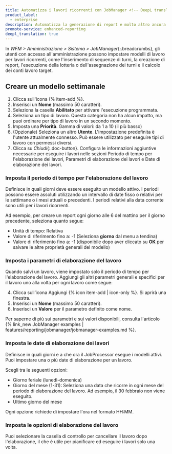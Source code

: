```yaml
---
title: Automatizza i lavori ricorrenti con JobManager <!-- DeepL translation -->
product_label:
  - enterprise
description: Automatizza la generazione di report e molto altro ancora utilizzando il JobManager. <!-- DeepL translation -->
promote-service: enhanced-reporting
deepl_translation: true
---
```


In _WFM > Amministrazione > Sistema > JobManager_{:.breadcrumbs}, gli utenti con accesso all'amministrazione possono impostare modelli di lavoro per lavori ricorrenti, come l'inserimento di sequenze di turni, la creazione di report, l'esecuzione della lotteria o dell'assegnazione dei turni e il calcolo dei conti lavoro target. <!-- DeepL translation -->

 <!-- che può essere eseguito con i privilegi di altri utenti. --> <!-- DeepL translation -->

<!-- Il JobProcessor esegue i modelli attivati all'ora specificata. --> <!-- DeepL translation -->

## Creare un modello settimanale <!-- TM 61 -->

1. Clicca sull'icona {% item-add %}. <!-- DeepL translation -->
2. Inserisci un **Nome** (massimo 50 caratteri). <!-- TM 71 -->
3. Seleziona la casella **Abilitato** per attivare l'esecuzione programmata. <!-- DeepL translation -->
4. Seleziona un tipo di lavoro. Questa categoria non ha alcun impatto, ma puoi ordinare per tipo di lavoro in un secondo momento. <!-- DeepL translation -->
5. Imposta una **Priorità**. Gamma di valori: da 1 a 10 (il più basso) <!-- DeepL translation -->
6. (Opzionale) Seleziona un altro **Utente**. L'impostazione predefinita è l'utente attualmente connesso. Può essere utilizzato per eseguire tipi di lavoro con permessi diversi. <!-- DeepL translation -->
6. Clicca su _Chiudi_{:.doc-button}. <!-- TM 69 -->
   Configura le informazioni aggiuntive necessarie per eseguire i lavori nelle sezioni Periodo di tempo per l'elaborazione dei lavori, Parametri di elaborazione dei lavori e Date di elaborazione dei lavori. <!-- DeepL translation -->

<!-- Per modificare i modelli esistenti, clicca su una voce dell'elenco. --> <!-- DeepL translation -->
<!-- I modelli esistenti con i parametri configurati possono essere modificati in qualsiasi momento tramite _JobManager_{:.menu-item}. --> <!-- DeepL translation -->

<!-- obsoleto per il cloud --> <!-- DeepL translation -->
<!-- {{ 1 | image: "Job Configuration", '50%' }} --> <!-- DeepL translation -->

### Imposta il periodo di tempo per l'elaborazione del lavoro <!-- DeepL translation -->

Definisce in quali giorni deve essere eseguito un modello attivo. I periodi possono essere assoluti utilizzando un intervallo di date fisso o relativi per le settimane o i mesi attuali o precedenti. I periodi relativi alla data corrente sono utili per i lavori ricorrenti. <!-- DeepL translation -->

Ad esempio, per creare un report ogni giorno alle 6 del mattino per il giorno precedente, seleziona quanto segue: <!-- DeepL translation -->

- Unità di tempo: Relativa <!-- DeepL translation -->
- Valore di riferimento fino a: -1 (Seleziona **giorno** dal menu a tendina) <!-- DeepL translation -->
- Valore di riferimento fino a: -1 (disponibile dopo aver cliccato su **OK** per salvare le altre proprietà generali del modello) <!-- DeepL translation -->

### Imposta i parametri di elaborazione del lavoro <!-- DeepL translation -->

Quando salvi un lavoro, viene impostato solo il periodo di tempo per l'elaborazione del lavoro. Aggiungi gli altri parametri generali e specifici per il lavoro uno alla volta per ogni lavoro come segue: <!-- DeepL translation -->

4. Clicca sull’icona Aggiungi {% icon item-add | icon-only %}. <!-- TM 86 -->
   Si aprirà una finestra. <!-- TM 100 -->
2. Inserisci un **Nome** (massimo 50 caratteri). <!-- TM 66 -->
3. Inserisci un **Valore** per il parametro definito come nome. <!-- DeepL translation -->

Per saperne di più sui parametri e sui valori disponibili, consulta l'articolo {% link_new JobManager examples | features/reporting/jobmanager/jobmanager-examples.md %}. <!-- DeepL translation -->

### Imposta le date di elaborazione dei lavori <!-- DeepL translation -->

Definisce in quali giorni e a che ora il JobProcessor esegue i modelli attivi. Puoi impostare una o più date di elaborazione per un lavoro. <!-- DeepL translation -->

Scegli tra le seguenti opzioni: <!-- DeepL translation -->

- Giorno feriale (lunedì-domenica) <!-- DeepL translation -->
- Giorno del mese (1-31): Seleziona una data che ricorre in ogni mese del periodo di elaborazione del lavoro. Ad esempio, il 30 febbraio non viene eseguito. <!-- DeepL translation -->
- Ultimo giorno del mese <!-- DeepL translation -->

Ogni opzione richiede di impostare l'ora nel formato HH:MM. <!-- DeepL translation -->

### Imposta le opzioni di elaborazione del lavoro <!-- DeepL translation -->

Puoi selezionare la casella di controllo per cancellare il lavoro dopo l'elaborazione, il che è utile per pianificare ed eseguire i lavori solo una volta. <!-- maggiori funzionalità in on-premise --> <!-- DeepL translation -->
